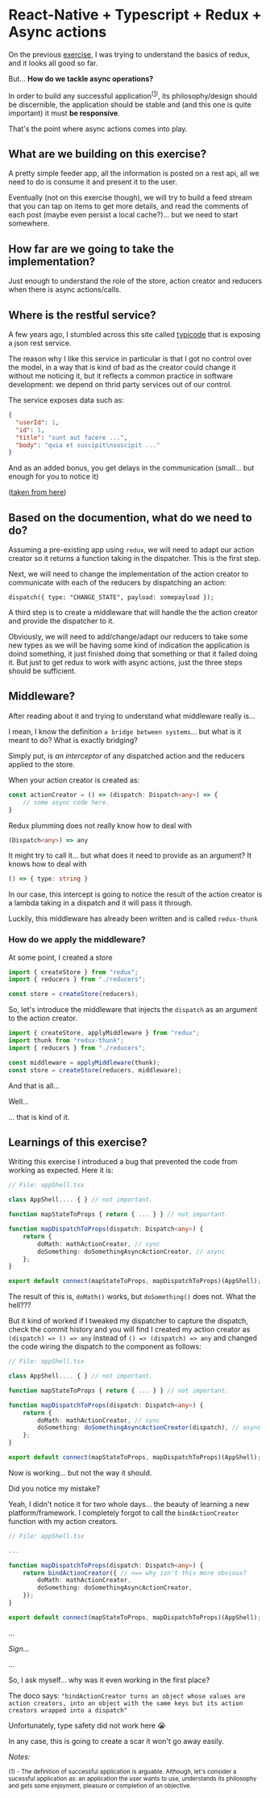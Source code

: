 # React-Native + Typescript + Redux + Async actions

On the previous [exercise](../7.counterredux/), I was trying to understand the basics of redux, and it looks all good so far.

But... **How do we tackle async operations?**

In order to build any successful application<sup>([1](#label1))</sup>, its philosophy/design should be discernible, the application should be stable and (and this one is quite important) it must **be responsive**.

That's the point where async actions comes into play.

## What are we building on this exercise?

A pretty simple feeder app, all the information is posted on a rest api, all we need to do is consume it and present it to the user.

Eventually (not on this exercise though), we will try to build a feed stream that you can tap on items to get more details, and read the comments of each post (maybe even persist a local cache?)... but we need to start somewhere.

## How far are we going to take the implementation?

Just enough to understand the role of the store, action creator and reducers when there is async actions/calls.

## Where is the restful service?

A few years ago, I stumbled across this site called [typicode](https://jsonplaceholder.typicode.com/) that is exposing a json rest service.

The reason why I like this service in particular is that I got no control over the model, in a way that is kind of bad as the creator could change it without me noticing it, but it reflects a common practice in software development: we depend on thrid party services out of our control.

The service exposes data such as:

```json
{
  "userId": 1,
  "id": 1,
  "title": "sunt aut facere ...",
  "body": "quia et suscipit\nsuscipit ..."
}
```

And as an added bonus, you get delays in the communication (small... but enough for you to notice it)

([taken from here](https://jsonplaceholder.typicode.com/posts/1))

## Based on the documention, what do we need to do?

Assuming a pre-existing app using `redux`, we will need to adapt our action creator so it returns a function taking in the dispatcher. This is the first step.

Next, we will need to change the implementation of the action creator to communicate with each of the reducers by dispatching an action:

`dispatch({ type: "CHANGE_STATE", payload: somepayload });`

A third step is to create a middleware that will handle the the action creator and provide the dispatcher to it.

Obviously, we will need to add/change/adapt our reducers to take some new types as we will be having some kind of indication the application is doind something, it just finished doing that something or that it failed doing it. But just to get redux to work with async actions, just the three steps should be sufficient.

## Middleware?

After reading about it and trying to understand what middleware really is...

I mean, I know the definition `a bridge between systems`... but what is it meant to do? What is exactly bridging?

Simply put, is *an interceptor* of any dispatched action and the reducers applied to the store.

When your action creator is created as:

```typescript
const actionCreator = () => (dispatch: Dispatch<any>) => {
    // some async code here.
}
```

Redux plumming does not really know how to deal with

```typescript
(Dispatch<any>) => any
```

It might try to call it... but what does it need to provide as an argument? It knows how to deal with

```typescript
() => { type: string }
```

In our case, this intercept is going to notice the result of the action creator is a lambda taking in a dispatch and it will pass it through.

Luckily, this middleware has already been written and is called `redux-thunk`

### How do we apply the middleware?

At some point, I created a store

```typescript
import { createStore } from "redux";
import { reducers } from "./reducers";

const store = createStore(reducers);
```

So, let's introduce the middleware that injects the `dispatch` as an argument to the action creator.

```typescript
import { createStore, applyMiddleware } from "redux";
import thunk from "redux-thunk";
import { reducers } from "./reducers";

const middleware = applyMiddleware(thunk);
const store = createStore(reducers, middleware);
```

And that is all...

Well...

... that is kind of it.

## Learnings of this exercise?

Writing this exercise I introduced a bug that prevented the code from working as expected. Here it is:

```typescript
// File: appShell.tsx

class AppShell.... { } // not important.

function mapStateToProps { return { ... } } // not important.

function mapDispatchToProps(dispatch: Dispatch<any>) {
    return {
        doMath: mathActionCreator, // sync
        doSomething: doSomethingAsyncActionCreator, // async
    };
}

export default connect(mapStateToProps, mapDispatchToProps)(AppShell);
```

The result of this is, `doMath()` works, but `doSomething()` does not. What the hell???

But it kind of worked if I tweaked my dispatcher to capture the dispatch, check the commit history and you will find I created my action creator as `(dispatch) => () => any` instead of `() => (dispatch) => any` and changed the code wiring the dispatch to the component as follows:

```typescript
// File: appShell.tsx

class AppShell.... { } // not important.

function mapStateToProps { return { ... } } // not important.

function mapDispatchToProps(dispatch: Dispatch<any>) {
    return {
        doMath: mathActionCreator, // sync
        doSomething: doSomethingAsyncActionCreator(dispatch), // async
    };
}

export default connect(mapStateToProps, mapDispatchToProps)(AppShell);
```

Now is working... but not the way it should.

Did you notice my mistake?

Yeah, I didn't notice it for two whole days... the beauty of learning a new platform/framework. I completely forgot to call the `bindActionCreator` function with my action creators.

```typescript
// File: appShell.tsx

...

function mapDispatchToProps(dispatch: Dispatch<any>) {
    return bindActionCreator({ // <== why isn't this more obvious?
        doMath: mathActionCreator, 
        doSomething: doSomethingAsyncActionCreator, 
    });
}

export default connect(mapStateToProps, mapDispatchToProps)(AppShell);
```

...

_Sign..._

...

So, I ask myself... why was it even working in the first place?

The doco says: `"bindActionCreator turns an object whose values are action creators, into an object with the same keys but its action creators wrapped into a dispatch"`

Unfortunately, type safety did not work here 😭

In any case, this is going to create a scar it won't go away easily.

_Notes:_

<sup><a id="label1">(1)</a> - The definition of successful application is arguable. Although, let's consider a sucessful application as: an application the user wants to use, understands its philosophy and gets some enjoyment, pleasure or completion of an objective.</sub>
